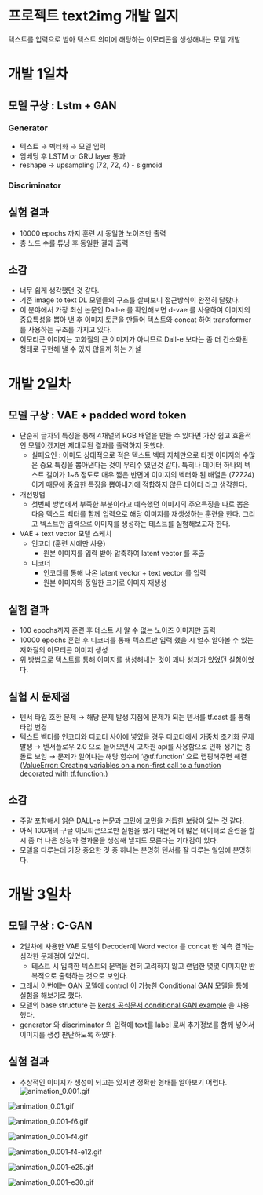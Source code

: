 # 프로젝트 text2img 개발 일지

텍스트를 입력으로 받아 텍스트 의미에 해당하는 이모티콘을 생성해내는 모델 개발

# 개발 1일차

## 모델 구상 : Lstm + GAN

### Generator

- 텍스트 → 벡터화 → 모델 입력
- 임베딩 후 LSTM or GRU layer 통과
- reshape → upsampling (72, 72, 4) - sigmoid

### Discriminator

## 실험 결과

- 10000 epochs 까지 훈련 시 동일한 노이즈만 출력
- 층 노드 수를 튜닝 후 동일한 결과 출력

## 소감

- 너무 쉽게 생각했던 것 같다.
- 기존 image to text DL 모델들의 구조를 살펴보니 접근방식이 완전히 달랐다.
- 이 분야에서 가장 최신 논문인 Dall-e 를 확인해보면 d-vae 를 사용하여 이미지의 중요특성을 뽑아 낸 후 이미지 토큰을 만들어 텍스트와 concat 하여 transformer 를 사용하는 구조를 가지고 있다.
- 이모티콘 이미지는 고화질의 큰 이미지가 아니므로 Dall-e 보다는 좀 더 간소화된 형태로 구현해 낼 수 있지 않을까 하는 가설

# 개발 2일차

## 모델 구상 : VAE + padded word token

- 단순히 글자의 특징을 통해 4채널의 RGB 배열을 만들 수 있다면 가장 쉽고 효율적인 모델이겠지만 제대로된 결과를 출력하지 못했다.
    - 실패요인 : 아마도 상대적으로 적은 텍스트 벡터 자체만으로 타겟 이미지의 수많은 중요 특징을 뽑아낸다는 것이 무리수 였던것 같다. 특히나 데이터 하나의 텍스트 길이가 1~6 정도로 매우 짧은 반면에 이미지의 벡터화 된 배열은 (72*72*4) 이기 때문에 중요한 특징을 뽑아내기에 적합하지 않은 데이터 라고 생각한다.
- 개선방법
    - 첫번째 방법에서 부족한 부분이라고 예측했던 이미지의 주요특징을 따로 뽑은 다음 텍스트 벡터를 함께 입력으로 해당 이미지를 재생성하는 훈련을 한다. 그리고 텍스트만 입력으로 이미지를 생성하는 테스트를 실험해보고자 한다.
- VAE + text vector 모델 스케치
    - 인코더 (훈련 시에만 사용)
        - 원본 이미지를 입력 받아 압축하여 latent vector 를 추출
    - 디코더
        - 인코더를 통해 나온 latent vector + text vector 를 입력
        - 원본 이미지와 동일한 크기로 이미지 재생성

## 실험 결과

- 100 epochs까지 훈련 후 테스트 시 알 수 없는 노이즈 이미지만 출력
- 10000 epochs 훈련 후 디코더를 통해 텍스트만 입력 했을 시 얼추 알아볼 수 있는 저화질의 이모티콘 이미지 생성
- 위 방법으로 텍스트를 통해 이미지를 생성해내는 것이 꽤나 성과가 있었던 실험이었다.

## 실험 시 문제점

- 텐서 타입 호환 문제 → 해당 문제 발생 지점에 문제가 되는 텐서를 tf.cast 를 통해 타입 변경
- 텍스트 벡터를 인코더와 디코더 사이에 넣었을 경우 디코더에서 가중치 초기화 문제 발생 → 텐서플로우 2.0 으로 들어오면서 고차원 api를 사용함으로 인해 생기는 충돌로 보임 → 문제가 일어나는 해당 함수에 ‘@tf.function’ 으로 랩핑해주면 해결 ([ValueError: Creating variables on a non-first call to a function decorated with tf.function.](https://www.notion.so/TF-ValueError-Creating-variables-on-a-non-first-call-to-a-function-decorated-with-tf-function-8aa96453f90b48deaa5807d84f070113))

## 소감

- 주말 포함해서 읽은 DALL-e 논문과 고민에 고민을 거듭한 보람이 있는 것 같다.
- 아직 100개의 구글 이모티콘으로만 실험을 했기 때문에 더 많은 데이터로 훈련을 할 시 좀 더 나은 성능과 결과물을 생성해 낼지도 모른다는 기대감이 있다.
- 모델을 다루는데 가장 중요한 것 중 하나는 분명히 텐서를 잘 다루는 일임에 분명하다.

# 개발 3일차

## 모델 구상 : C-GAN

- 2일차에 사용한 VAE 모델의 Decoder에 Word vector 를 concat 한 예측 결과는 심각한 문제점이 있었다.
    - 테스트 시 입력한 텍스트의 문맥을 전혀 고려하지 않고 랜덤한 몇몇 이미지만 반복적으로 출력하는 것으로 보인다.
- 그래서 이번에는 GAN 모델에 control 이 가능한 Conditional GAN 모델을 통해 실험을 해보기로 했다.
- 모델의 base structure 는 [keras 공식문서 conditional GAN example](https://keras.io/examples/generative/conditional_gan/) 을 사용했다.
- generator 와 discriminator 의 입력에 text를 label 로써 추가정보를 함께 넣어서 이미지를 생성 판단하도록 하였다.

## 실험 결과

- 추상적인 이미지가 생성이 되고는 있지만 정확한 형태를 알아보기 어렵다.
![animation_0.001.gif](https://s3-us-west-2.amazonaws.com/secure.notion-static.com/bc0c6ac1-3475-40e3-8b1a-6caa3e3b19af/animation_0.001.gif)

![animation_0.01.gif](https://s3-us-west-2.amazonaws.com/secure.notion-static.com/c9725e66-6a3d-46e4-8357-b1cfc815389e/animation_0.01.gif)

![animation_0.001-f6.gif](https://s3-us-west-2.amazonaws.com/secure.notion-static.com/2a1138c6-3dd6-467b-8953-54c056bfe4b5/animation_0.001-f6.gif)

![animation_0.001-f4.gif](https://s3-us-west-2.amazonaws.com/secure.notion-static.com/69e99049-c24c-4ffb-84c6-833cf84f1baa/animation_0.001-f4.gif)

![animation_0.001-f4-e12.gif](https://s3-us-west-2.amazonaws.com/secure.notion-static.com/93d61130-8aa2-4409-abf0-36bbdc1adbbc/animation_0.001-f4-e12.gif)

![animation_0.001-e25.gif](https://s3-us-west-2.amazonaws.com/secure.notion-static.com/afc3fdf7-e284-460d-88e9-09c3b12695e0/animation_0.001-e25.gif)

![animation_0.001-e30.gif](https://s3-us-west-2.amazonaws.com/secure.notion-static.com/1380844b-1753-4835-94fd-69eb6282fb82/animation_0.001-e30.gif)
